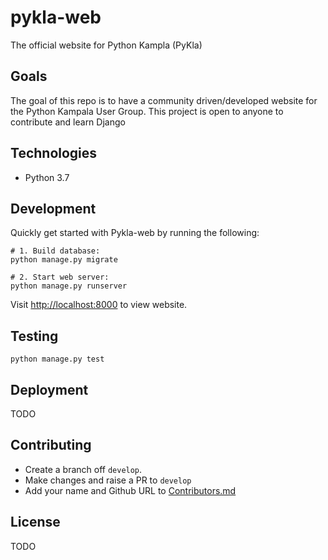 # pykla-web

The official website for Python Kampla (PyKla)

## Goals

The goal of this repo is to have a community driven/developed website
for the Python Kampala User Group. This project is open to anyone to 
contribute and learn Django

## Technologies

* Python 3.7


## Development

Quickly get started with Pykla-web by running the following:

```shell
# 1. Build database:
python manage.py migrate

# 2. Start web server:
python manage.py runserver

```

Visit <http://localhost:8000> to view website.

## Testing 

`python manage.py test`


## Deployment

TODO

## Contributing

* Create a branch off `develop`.
* Make changes and raise a PR to `develop`
* Add your name and Github URL to [Contributors.md](./Contributors.md)


## License

TODO

